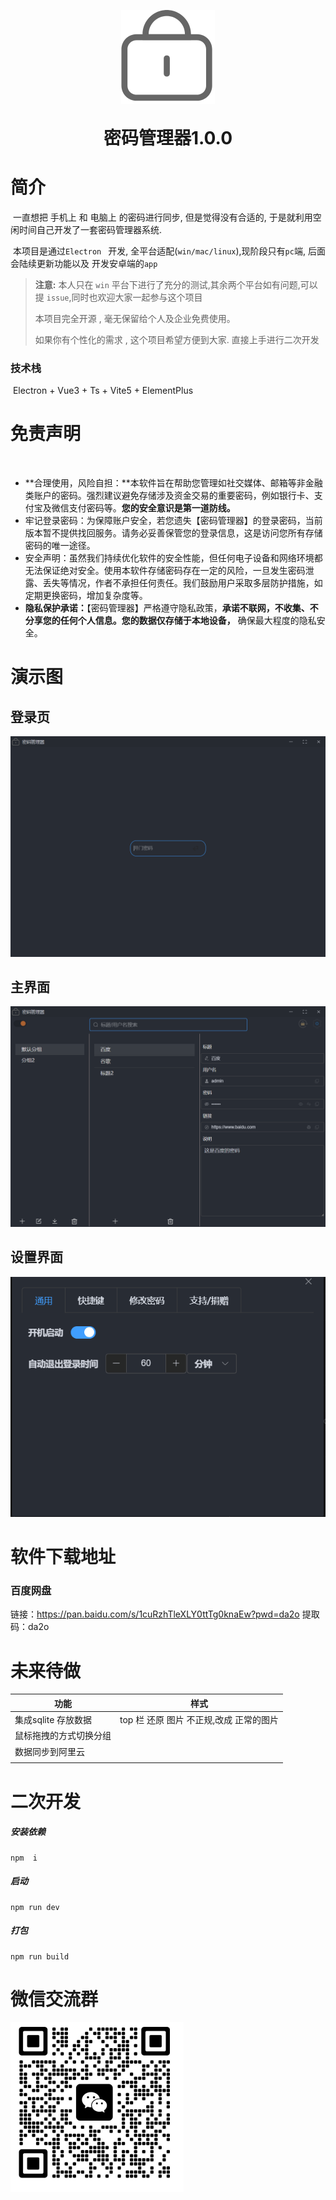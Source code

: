



<p align="center">
	<img alt="logo" src="./README.assets/icon.png" style="width:150px">
</p>



<h1 align="center" style="margin: 30px 0 30px; font-weight: bold;">密码管理器1.0.0</h1>

# 简介

​	一直想把 手机上 和 电脑上 的密码进行同步, 但是觉得没有合适的, 于是就利用空闲时间自己开发了一套密码管理器系统.



​	本项目是通过`Electron ` 开发, 全平台适配(`win/mac/linux`),现阶段只有`pc`端, 后面会陆续更新功能以及 开发安卓端的`app`

> **注意:** 本人只在 `win` 平台下进行了充分的测试,其余两个平台如有问题,可以提 `issue`,同时也欢迎大家一起参与这个项目
>
> 本项目完全开源 , 毫无保留给个人及企业免费使用。
>
> 如果你有个性化的需求 ,  这个项目希望方便到大家. 直接上手进行二次开发

### 技术栈

​	Electron + Vue3 + Ts +  Vite5 + ElementPlus



# 免责声明

​	

- **合理使用，风险自担：**本软件旨在帮助您管理如社交媒体、邮箱等非金融类账户的密码。强烈建议避免存储涉及资金交易的重要密码，例如银行卡、支付宝及微信支付密码等。**您的安全意识是第一道防线。**
- 牢记登录密码：为保障账户安全，若您遗失【密码管理器】的登录密码，当前版本暂不提供找回服务。请务必妥善保管您的登录信息，这是访问您所有存储密码的唯一途径。
- 安全声明：虽然我们持续优化软件的安全性能，但任何电子设备和网络环境都无法保证绝对安全。使用本软件存储密码存在一定的风险，一旦发生密码泄露、丢失等情况，作者不承担任何责任。我们鼓励用户采取多层防护措施，如定期更换密码，增加复杂度等。
- **隐私保护承诺：**【密码管理器】严格遵守隐私政策，**承诺不联网，不收集、不分享您的任何个人信息。您的数据仅存储于本地设备，** 确保最大程度的隐私安全。



# 演示图

##  登录页

![image-20240705093629228](./README.assets/image-20240705093629228.png)



## 主界面

![image-20240705093622522](./README.assets/image-20240705093622522.png)



## 设置界面

![image-20240704164816680](./README.assets/image-20240704164816680.png)

# 软件下载地址

### 百度网盘

链接：https://pan.baidu.com/s/1cuRzhTleXLY0ttTg0knaEw?pwd=da2o
提取码：da2o


# 未来待做

| 功能                   | 样式                                    |
| ---------------------- | --------------------------------------- |
| 集成sqlite 存放数据    | top 栏 还原 图片 不正规,改成 正常的图片 |
| 鼠标拖拽的方式切换分组 |                                         |
| 数据同步到阿里云       |                                         |
|                        |                                         |



## 





## 



# 二次开发



##### 安装依赖

```
npm  i
```

##### 启动

```
npm run dev
```

##### 打包

```
npm run build
```





# 微信交流群

<img src="./README.assets/image-20240704170636650.png" alt="image-20240704170636650" style="zoom:50%;" />